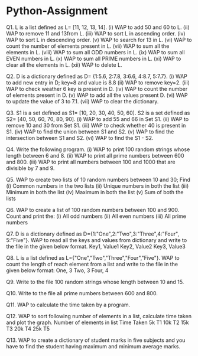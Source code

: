 # Python-Assignment

Q1. L is a list defined as L= [11, 12, 13, 14].
(i) WAP to add 50 and 60 to L.
(ii) WAP to remove 11 and 13from L.
(iii) WAP to sort L in ascending order.
(iv) WAP to sort L in descending order.
(v) WAP to search for 13 in L.
(vi) WAP to count the number of elements present in L.
(vii) WAP to sum all the elements in L.
(viii) WAP to sum all ODD numbers in L.
(ix) WAP to sum all EVEN numbers in L.
(x) WAP to sum all PRIME numbers in L.
(xi) WAP to clear all the elements in L.
(xii) WAP to delete L.

Q2. D is a dictionary defined as D= {1:5.6, 2:7.8, 3:6.6, 4:8.7, 5:7.7}.
(i) WAP to add new entry in D; key=8 and value is 8.8
(ii) WAP to remove key=2.
(iii) WAP to check weather 6 key is present in D.
(iv) WAP to count the number of elements present in D.
(v) WAP to add all the values present D.
(vi) WAP to update the value of 3 to 7.1.
(vii) WAP to clear the dictionary.

Q3. S1 is a set defined as S1= [10, 20, 30, 40, 50, 60].
S2 is a set defined as S2= [40, 50, 60, 70, 80, 90].
(i) WAP to add 55 and 66 in Set S1.
(ii) WAP to remove 10 and 30 from Set S1.
(iii) WAP to check whether 40 is present in S1.
(iv) WAP to find the union between S1 and S2.
(v) WAP to find the intersection between S1 and S2.
(vi) WAP to find the S1 - S2.

Q4. Write the following program.
(i) WAP to print 100 random strings whose length between 6 and 8.
(ii) WAP to print all prime numbers between 600 and 800.
(iii) WAP to print all numbers between 100 and 1000 that are divisible by 7 and 9.

Q5. WAP to create two lists of 10 random numbers between 10 and 30; Find
(i) Common numbers in the two lists
(ii) Unique numbers in both the list
(iii) Minimum in both the list
(iv) Maximum in both the list
(v) Sum of both the lists

Q6. WAP to create a list of 100 random numbers between 100 and 900. Count and print the:
(i) All odd numbers
(ii) All even numbers
(iii) All prime numbers

Q7. D is a dictionary defined as D={1:"One",2:"Two",3:"Three",4:"Four", 5:"Five"}.
WAP to read all the keys and values from dictionary and write to the file in the given below format.
Key1, Value1
Key2, Value2
Key3, Value3

Q8. L is a list defined as L={"One","Two","Three","Four","Five"}.
WAP to count the length of reach element from a list and write to the file in the given below format:
One, 3
Two, 3
Four, 4

Q9. Write to the file 100 random strings whose length between 10 and 15.

Q10. Write to the file all prime numbers between 600 and 800.

Q11. WAP to calculate the time taken by a program.

Q12. WAP to sort following number of elements in a list, calculate time taken and plot the graph.
Number of elements in list Time Taken
5k T1
10k T2
15k T3
20k T4
25k T5

Q13. WAP to create a dictionary of student marks in five subjects and you have to find the student
having maximum and minimum average marks.

